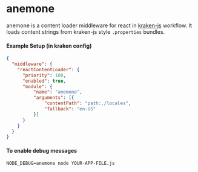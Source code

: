 anemone
=======

anemone is a content loader middleware for react in [kraken-js](https://github.com/krakenjs/kraken-js) workflow. It loads content strings from kraken-js style `.properties` bundles.

#### Example Setup (in kraken config)
```json
{
  "middleware": {
    "reactContentLoader": {
      "priority": 100,
      "enabled": true,
      "module": {
          "name": "anemone",
          "arguments": [{
              "contentPath": "path:./locales",
              "fallback": "en-US"
          }]
      }
    }
  }
}
```

#### To enable debug messages
```shell
NODE_DEBUG=anemone node YOUR-APP-FILE.js
```
